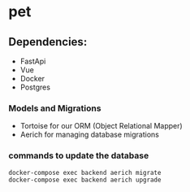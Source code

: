 # pet

## Dependencies:
 - FastApi
 - Vue
 - Docker
 - Postgres

 ### Models and Migrations
 - Tortoise for our ORM (Object Relational Mapper) 
 - Aerich for managing database migrations

### commands to update the database
```
docker-compose exec backend aerich migrate
docker-compose exec backend aerich upgrade
```